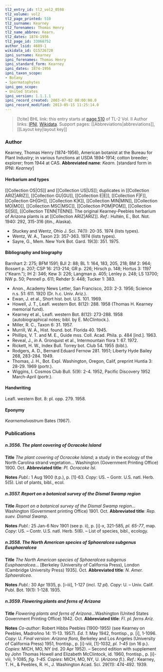 ```yaml
---
tl2_entry_id: tl2_vol2_0598
tl2_volume: vol2
tl2_page_printed: 510
tl2_surname: Kearney
tl2_forenames: Thomas Henry
tl2_name_abbrev: Kearn.
tl2_dates: 1874-1956
tl2_page_id: 33068752
author_lsid: 4689-1
wikidata_id: Q15726720
ipni_surname: Kearney
ipni_forenames: Thomas Henry
ipni_standard_form: Kearney
ipni_dates: 1874-1956
ipni_taxon_scope: 
- Botany
- Spermatophytes
ipni_geo_scope: 
- United States
ipni_version: 1.1.1.1
ipni_record_created: 2003-07-02 00:00:00.0
ipni_record_modified: 2013-05-15 11:25:14.0
---
```


> [!cite] BHL link: this entry starts at [page 510](https://www.biodiversitylibrary.org/page/33068752) of TL-2 Vol. II
> Author links: [IPNI](https://www.ipni.org/a/4689-1), [Wikidata](https://www.wikidata.org/wiki/Q15726720). Support pages: [[Abbreviations|abbreviations]], [[Layout key|layout key]]

### Author

Kearney, Thomas Henry (1874-1956), American botanist at the Bureau for Plant Industry; in various functions at USDA 1894-1914; cotton breeder; explorer; from 1944 at CAS. 
**Abbreviated name**: *Kearn.* \[standard form in IPNI: *Kearney*\]

#### Herbarium and types

[[Collection OS|OS]] and [[Collection US|US]]; duplicates in [[Collection ARIZ|ARIZ]], [[Collection GU|GU]], [[Collection E|E]], [[Collection F|F]], [[Collection GH|GH]], [[Collection K|K]], [[Collection MIN|MIN]], [[Collection MO|MO]], [[Collection MSC|MSC]], [[Collection POM|POM]], [[Collection SI|SI]], [[Collection TENN|TENN]]. The original Kearney-Peebles herbarium of Arizona plants is at [[Collection ARIZ|ARIZ]].
*Ref*.: Hultén, E., Bot. Not. 1940: 292, 315-316 (itin., Alaska).
- Stuckey and Wentz, Ohio J. Sci. 74(1): 20-35. 1974 (lists types).
- Wentz, W. A., Taxon 23: 357-363. 1974 (lists types).
- Sayre, G., Mem. New York Bot. Gard. 19(3): 351. 1975.

#### Bibliography and biography

Barnhart 2: 275; BFM 1591; BJI 2: 88; BL 1: 164, 183, 205, 218; BM 2: 964; Bossert p. 207; CSP 16: 213-214; GR p. 226; Hirsch p. 148; Hortus 3: 1197 ("Kearn."); IH 2: 346; Kew 3: 226; Langman p. 405; Lenley p. 248; LS 13700; NW p. 50; Pennell p. 611; Rehder 5: 448; Tucker 1: 383.
- Anon., Academy News Letter, San Francisco, 203: 2-3. 1956; Science n.s. 51: 611. 1920 (Dr. h.c. Univ. Ariz.).
- Ewan, J. et al., Short hist. bot. U.S. 101. 1969.
- Howell, J. T., Leafl. western Bot. 8(12): 288. 1958 (Thomas H. Kearney memorial fund).
- Kearney et al., Leafl. western Bot. 8(12): 273-288. 1958 (autobiographical notes; bibl. by E. McClintock.).
- Miller, R. C., Taxon 6: 31. 1957.
- Murrill, W. A., Hist. found. bot. Florida 40. 1945.
- Phillips, V. T. and M. E., Guide mss. Coll. Acad. Phila. p. 484 \[ind.\]. 1963.
- Reveal, J., *in* A. Gronquist et al., Intermountain flora 1: 67. 1972.
- Rickett, H. W., Index Bull. Torrey bot. Club 54. 1955 (bibl.).
- Rodgers, A. D., Bernard Eduard Fernow 281. 1951; Liberty Hyde Bailey 268, 283-284. 1949.
- Thomas, J. H., Bot. Expl. Washington, Oregon, Calif, preprint Huntia 3: 28-29. 1969 (portr.).
- Wiggins, I. Cosmos Club Bull. 5(9): 2-4. 1952, Pacific Discovery 1952 March-April (portr.).

#### Handwriting

Leafl. western Bot. 8: pl. opp. 279. 1958.

#### Eponymy

*Kearnemalvastrum* Bates (1967).

### Publications

##### n.3556. The plant covering of Ocracoke Island

**Title**
*The plant covering of Ocracoke Island*; a study in the ecology of the North Carolina strand vegetation... Washington (Government Printing Office) 1900. Oct.
**Abbreviated title**: *Pl. Ocracoke Isl.*

**Notes**
*Publ*.: 1 Aug 1900 (t.p.), p. \[1\]-63. *Copy*: US. – Gontr. U.S. natl. Herb. 5(5). List of plants, bibl., ecol.

##### n.3557. Report on a botanical survey of the Dismal Swamp region

**Title**
*Report on a botanical survey of the Dismal Swamp region*... Washington (Government printing Office) 1901. Oct.
**Abbreviated title**: *Rep. suev. Dismal Swamp*.

**Notes**
*Publ*.: 25 Jan-6 Nov 1901 (see p. ii), p. \[i\]-x, 321-585, *pl. 65-77*, map. *Copy*: US. – Contr. U.S. natl. Herb. 5(6). – List of species, bibl., ecology.

##### n.3558. The North American species of Sphaeralcea subgenus Eusphaeralcea

**Title**
*The North American species of Sphaeralcea subgenus Eusphaeralcea*... \[Berkeley (University of California Press), London (Cambridge University Press) 1935\]. Oct.
**Abbreviated title**: *N. Amer. Sphaeralcea*.

**Notes**
*Publ*.: 30 Apr 1935, p. \[i-iii\], 1-127 (incl. *12 pl*). *Copy*: U. – Univ. Calif. Publ. Bot. 19(1): 1-128. 1935.

##### n.3559. Flowering plants and ferns of Arizona

**Title**
*Flowering plants and ferns of Arizona*...Washington (United States Government Printing Office) 1942. Oct.
**Abbreviated title**: *Fl. pl. ferns Ariz.*

**Notes**
*Co-author*: Robert Hibbs Peebles (1900-1955) (see Kearney on Peebles, Madroñno 14: 11-13. 1957).
*Ed. 1*: May 1942, frontisp., p. \[i\], 1-1096. *Copy*: U.
*Final version*: *Arizona flora*, Berkeley and Los Angeles (University of California Press) 1951, frontisp., p. \[i\]-viii, \[1\]-1032, *pl. 1-45* (on 16 p.). *Copies*: MICH, MO, NY (rd. 20 Apr 1952). – Second edition with supplement by John Thomas Howell and Elizabeth McClintock, id. 1960, frontisp., p. \[i\]-viii, 1-1085, *fig. 1-45.* *Copies*: MICH, MO, NY, U. (*Arizona fl.*).
*Ref*.: Kearney, T. H., & Peebles, R. H., J. Washington Acad. Sci. 29(11): 474-492. 1939.

